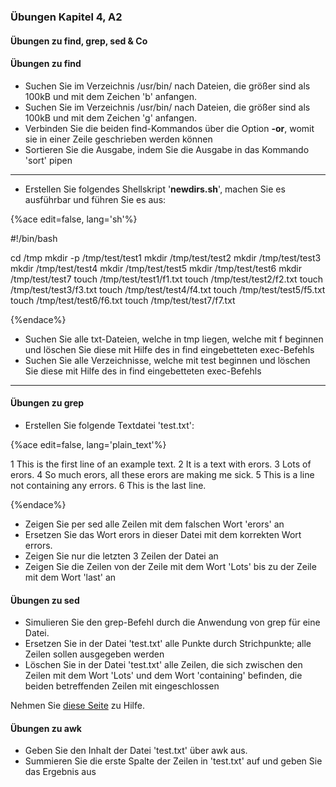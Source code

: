 ### Übungen Kapitel 4, A2

#### Übungen zu find, grep, sed & Co

#### Übungen zu find

* Suchen Sie im Verzeichnis /usr/bin/ nach Dateien, die größer sind als 100kB und mit dem Zeichen 'b' anfangen.
* Suchen Sie im Verzeichnis /usr/bin/ nach Dateien, die größer sind als 100kB und mit dem Zeichen 'g' anfangen.
* Verbinden Sie die beiden find-Kommandos über die Option **-or**, womit sie in einer Zeile geschrieben werden können
* Sortieren Sie die Ausgabe, indem Sie die Ausgabe in das Kommando 'sort' pipen

<hr />

* Erstellen Sie folgendes Shellskript '**newdirs.sh**', machen Sie es ausführbar und führen Sie es aus:

{%ace edit=false, lang='sh'%}

#!/bin/bash

cd /tmp
mkdir -p /tmp/test/test1
mkdir /tmp/test/test2
mkdir /tmp/test/test3
mkdir /tmp/test/test4
mkdir /tmp/test/test5
mkdir /tmp/test/test6
mkdir /tmp/test/test7
touch /tmp/test/test1/f1.txt
touch /tmp/test/test2/f2.txt
touch /tmp/test/test3/f3.txt
touch /tmp/test/test4/f4.txt
touch /tmp/test/test5/f5.txt
touch /tmp/test/test6/f6.txt
touch /tmp/test/test7/f7.txt

{%endace%}

* Suchen Sie alle txt-Dateien, welche in tmp liegen, welche mit f beginnen und löschen Sie diese mit Hilfe des in find eingebetteten exec-Befehls
* Suchen Sie alle Verzeichnisse, welche mit test beginnen und löschen Sie diese mit Hilfe des in find eingebetteten exec-Befehls

<hr />

#### Übungen zu grep

* Erstellen Sie folgende Textdatei 'test.txt':

{%ace edit=false, lang='plain_text'%}

1  This is the first line of an example text.
2  It is a text with erors.
3  Lots of erors.
4  So much erors, all these erors are making me sick.
5  This is a line not containing any errors.
6  This is the last line.

{%endace%}

* Zeigen Sie per sed alle Zeilen mit dem falschen Wort 'erors' an
* Ersetzen Sie das Wort erors in dieser Datei mit dem korrekten Wort errors. 
* Zeigen Sie nur die letzten 3 Zeilen der Datei an
* Zeigen Sie die Zeilen von der Zeile mit dem Wort 'Lots' bis zu der Zeile mit dem Wort 'last' an

#### Übungen zu sed

* Simulieren Sie den grep-Befehl durch die Anwendung von grep für eine Datei.
* Ersetzen Sie in der Datei 'test.txt' alle Punkte durch Strichpunkte; alle Zeilen sollen ausgegeben werden
* Löschen Sie in der Datei 'test.txt' alle Zeilen, die sich zwischen den Zeilen mit dem Wort 'Lots' und dem Wort 'containing' befinden, die beiden betreffenden Zeilen mit eingeschlossen

Nehmen Sie [diese Seite](http://www.grymoire.com/Unix/Sed.html) zu Hilfe.

#### Übungen zu awk

* Geben Sie den Inhalt der Datei 'test.txt' über awk aus.
* Summieren Sie die erste Spalte der Zeilen in 'test.txt' auf und geben Sie das Ergebnis aus


